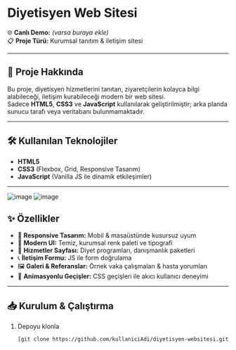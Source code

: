 # Diyetisyen Web Sitesi

🌐 **Canlı Demo:** *(varsa buraya ekle)*  
📋 **Proje Türü:** Kurumsal tanıtım & iletişim sitesi

---

## 🚀 Proje Hakkında
Bu proje, diyetisyen hizmetlerini tanıtan, ziyaretçilerin kolayca bilgi alabileceği, iletişim kurabileceği modern bir web sitesi.  
Sadece **HTML5**, **CSS3** ve **JavaScript** kullanılarak geliştirilmiştir; arka planda sunucu tarafı veya veritabanı bulunmamaktadır.

---

## 🛠️ Kullanılan Teknolojiler
- **HTML5**  
- **CSS3** (Flexbox, Grid, Responsive Tasarım)  
- **JavaScript** (Vanilla JS ile dinamik etkileşimler)

---


![image](https://github.com/user-attachments/assets/cb66e581-4b13-4af7-9b1c-9df57e7c0177)
![image](https://github.com/user-attachments/assets/8e1fcb00-e0dc-4696-b4f2-1c8a0c978f52)


## ✨ Özellikler
- 📱 **Responsive Tasarım:** Mobil & masaüstünde kusursuz uyum  
- 🎨 **Modern UI:** Temiz, kurumsal renk paleti ve tipografi  
- 📑 **Hizmetler Sayfası:** Diyet programları, danışmanlık paketleri  
- 📞 **İletişim Formu:** JS ile form doğrulama  
- 🖼️ **Galeri & Referanslar:** Örnek vaka çalışmaları & hasta yorumları  
- 🌟 **Animasyonlu Geçişler:** CSS geçişleri ile akıcı kullanıcı deneyimi

---

## 📥 Kurulum & Çalıştırma
1. Depoyu klonla  
   ```bash
   [git clone https://github.com/kullaniciAdi/diyetisyen-websitesi.git](https://github.com/aLoneThirts/Diyetisyen-Website/tree/main)

